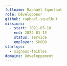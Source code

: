 ```yaml
---
fullname: Raphaël Squelbut
role: Développeur
github: raphael-squelbut
missions:
  - start: 2021-05-10
    end: 2024-01-15
    status: service
    employer: SHODO
startups:
  - signaux-faibles
domaine: Développement
---
```


